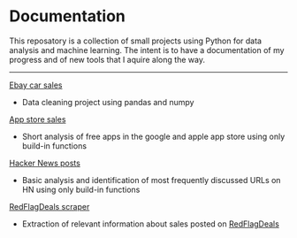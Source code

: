 # Documentation
This reposatory is a collection of small projects using Python for data analysis and machine learning. The intent is to have a documentation of my progress and of new tools that I aquire along the way. <br />

___

[Ebay car sales](https://github.com/Jahnic/Projects/blob/master/Ebay%20car%20sales.ipynb) <br />
* Data cleaning project using pandas and numpy <br />

[App store sales](https://github.com/Jahnic/Projects/blob/master/free_app_analysis.ipynb) <br />
* Short analysis of free apps in the google and apple app store using only build-in functions <br />

[Hacker News posts](https://github.com/Jahnic/Projects/blob/master/hacker_news.ipynb) <br />
* Basic analysis and identification of most frequently discussed URLs on HN using only build-in functions

[RedFlagDeals scraper](https://github.com/Jahnic/Documentation/blob/master/Web%20scraping%20RedFlagDeals.com.ipynb)
* Extraction of relevant information about sales posted on [RedFlagDeals](https://forums.redflagdeals.com/hot-deals-f9/)
